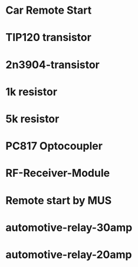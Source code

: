 # Car Remote Start 
# TIP120 transistor
# 2n3904-transistor
# 1k resistor
# 5k resistor
# PC817 Optocoupler 
# RF-Receiver-Module
# Remote start by MUS
# automotive-relay-30amp
# automotive-relay-20amp
